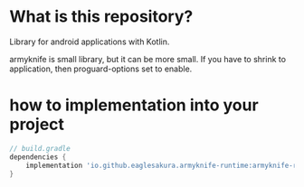# What is this repository?

Library for android applications with Kotlin.

armyknife is small library, but it can be more small. If you have to shrink to application, then proguard-options set to
enable.

# how to implementation into your project

```groovy
// build.gradle
dependencies {
    implementation 'io.github.eaglesakura.armyknife-runtime:armyknife-runtime:1.4.+'
}
```
